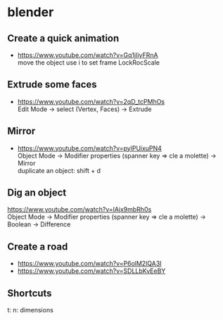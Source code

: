 # blender

## Create a quick animation

* https://www.youtube.com/watch?v=Gq1jIiyFRnA<br>
move the object use i to set frame LockRocScale

## Extrude some faces

* https://www.youtube.com/watch?v=2qD_tcPMhOs<br>
Edit Mode -> select (Vertex, Faces) ->  Extrude

## Mirror 
* https://www.youtube.com/watch?v=pylPUixuPN4<br>
Object Mode -> Modifier properties (spanner key => cle a molette) -> Mirror<br>
duplicate an object: shift + d

## Dig an object
https://www.youtube.com/watch?v=lAjx9mbRh0s<br>
Object Mode -> Modifier properties (spanner key => cle a molette) -> Boolean -> Difference


## Create a road

* https://www.youtube.com/watch?v=P6olM2lQA3I
* https://www.youtube.com/watch?v=SDLLbKvEeBY


## Shortcuts
t: 
n: dimensions

